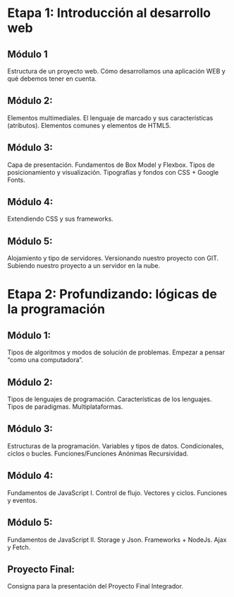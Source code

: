# Etapa 1: Introducción al desarrollo web

## Módulo 1
Estructura de un proyecto web. Cómo desarrollamos una aplicación WEB
y qué debemos tener en cuenta.
## Módulo 2: 
Elementos multimediales. El lenguaje de marcado y sus características
(atributos). Elementos comunes y elementos de HTML5.
## Módulo 3: 
Capa de presentación. Fundamentos de Box Model y Flexbox. Tipos de
posicionamiento y visualización. Tipografías y fondos con CSS + Google Fonts.
## Módulo 4: 
Extendiendo CSS y sus frameworks.
## Módulo 5: 
Alojamiento y tipo de servidores. Versionando nuestro proyecto con GIT.
Subiendo nuestro proyecto a un servidor en la nube.

# Etapa 2: Profundizando: lógicas de la programación
## Módulo 1: 
Tipos de algoritmos y modos de solución de problemas. Empezar a
pensar “como una computadora”.
## Módulo 2: 
Tipos de lenguajes de programación. Características de los lenguajes.
Tipos de paradigmas. Multiplataformas.
## Módulo 3: 
Estructuras de la programación. Variables y tipos de datos.
Condicionales, ciclos o bucles. Funciones/Funciones Anónimas Recursividad.
## Módulo 4: 
Fundamentos de JavaScript I. Control de flujo. Vectores y ciclos.
Funciones y eventos.
## Módulo 5: 
Fundamentos de JavaScript II. Storage y Json. Frameworks + NodeJs.
Ajax y Fetch.
## Proyecto Final: 
Consigna para la presentación del Proyecto Final Integrador.
